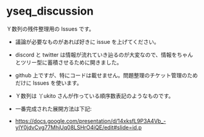 # yseq_discussion

Ｙ数列の残件整理用の Issues です。

- 議論が必要なものがあれば好きに issue を上げてください。

- discord と twitter は情報が流れていき辿るのが大変なので、情報をちゃんとツリー型に蓄積させるために開きました。
- github 上ですが、特にコードは載せません。問題整理のチケット管理のためだけに Issues を使います。
- Ｙ数列は 丫ukito さんが作っている順序数表記のようなものです。
- 一番完成された展開方法は下記:
- https://docs.google.com/presentation/d/14xksfL9P3A4Vb_-yIY0jdvCvg77MhjUq08LSHrO4iQE/edit#slide=id.p
